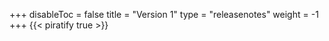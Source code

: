 +++
disableToc = false
title = "Version 1"
type = "releasenotes"
weight = -1
+++
{{< piratify true >}}
